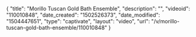 {
    "title": "Morillo Tuscan Gold Bath Ensemble",
    "description": "",
    "videoid": "110010848",
    "date_created": "1502526373",
    "date_modified": "1504447651",
    "type": "captivate",
    "layout": "video",
    "url": "\/v\/morillo-tuscan-gold-bath-ensemble\/110010848"
}